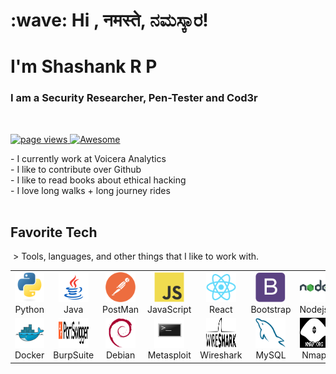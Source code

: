 <h1 align="left" id="macropower-title">:wave: Hi , नमस्ते, ನಮಸ್ಕಾರ! </h1>
<h1 align="left" id="macropower-title">I'm Shashank R P</h1>
<h3 align="left">I am a Security Researcher, Pen-Tester and Cod3r</h3>
 <p align="left">
<a href="https://github.com/shashankrp">
<img src="https://komarev.com/ghpvc/?username=shashankrp" alt="page views" />
</a>
</a>
<a href="#">
<img alt="Awesome" src="https://awesome.re/mentioned-badge.svg">
</a>
</p>
- I currently work at Voicera Analytics <br>
- I like to contribute over Github <br>
- I like to read books about ethical hacking<br>
- I love long walks + long journey rides<br>
 <h2 align="left" id="shashanktechno">Favorite Tech</h2>
 > Tools, languages, and other things that I like to work with.
 <table>
<tr>
<td align="center" width="96">
<a href="#shashanktechno">
<img src="./assets/python-original.svg" width="48" height="48" alt="Python" />
</a>
<br>Python
</td>
  
<td align="center" width="96">
<a href="#shashanktechno">
<img src="./assets/icons8-java.svg" width="48" height="48" alt="Java" />
</a>
<br>Java
</td>
  
<td align="center" width="96">
<a href="#shashanktechno">
<img src="./assets/postman-icon.svg" width="48" height="48" alt="PostMan">
</a>
<br>PostMan
</td>
<td align="center" width="96">
<a href="#shashanktechno">
<img src="./assets/javascript-original.svg" width="48" height="48" alt="JavaScript" />
</a>
<br>JavaScript
</td>
<td align="center" width="96">
<a href="#shashanktechno" >
<img src="./assets/react-original.svg" width="48" height="48" alt="React" />
</a>
<br>React
</td>
<td align="center" width="96">
<a href="#shashanktechno">
<img src="./assets/bootstrap-plain.svg" width="48" height="48" alt="Bootstrap" />
</a>
<br>Bootstrap
</td>
<td align="center" width="96">
<a href="#shashanktechno">
<img src="./assets/icons8-nodejs.svg" width="48" height="48" alt="Nodejs" />
</a>
<br>Nodejs</td>
</tr>
<tr>
<td align="center" width="96"> 
<a href="#shashanktechno" >
<img src="./assets/docker-original.svg" width="48" height="48" alt="Docker" />
</a>
<br>Docker
</td>
<td align="center" width="96">
<a href="#shashanktechno" >
<img src="./assets/portswigger-logo.svg" width="48" height="48" alt="BurpSuite"
/>
</a>
<br>BurpSuite
</td>
<td align="center" width="96">
<a href="#shashanktechno">
<img src="./assets/debian-original.svg" width="48" height="48" alt="Debian" />
</a>
<br>Debian
</td>
<td align="center" width="96">
<a href="#shashanktechno">
<img src="./assets/metasploit.svg" width="48" height="48" alt="Metasploit" />
</a>
<br>Metasploit
</td>
<td align="center" width="96">
<a href="#shashanktechno">
<img src="./assets/wireshark_logo.svg" width="48" height="48" alt="Wireshark" />
</a>
<br>Wireshark
</td>
<td align="center" width="96">
<a href="#shashanktechno">
<img src="./assets/mysql-original.svg" width="48" height="48" alt="MySQL" />
</a>
<br>MySQL
</td>
<td align="center" width="96">
<a href="#shashanktechno" >
<img src="./assets/nmap.svg" width="48" height="48" alt="Nmap" />
</a>
<br>Nmap
</td>
</a>
</td>
</tr>
</table>
